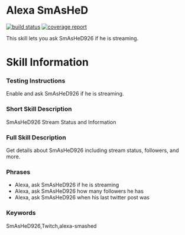 # Alexa SmAsHeD

[![build status](https://git.cssnr.com/shane/alexa-smashed/badges/master/build.svg)](https://git.cssnr.com/shane/alexa-smashed/commits/master) [![coverage report](https://git.cssnr.com/shane/alexa-smashed/badges/master/coverage.svg)](https://git.cssnr.com/shane/alexa-smashed/commits/master)

This skill lets you ask SmAsHeD926 if he is streaming.

# Skill Information

### Testing Instructions

Enable and ask SmAsHeD926 if he is streaming.

### Short Skill Description

SmAsHeD926 Stream Status and Information

### Full Skill Description

Get details about SmAsHeD926 including stream status, followers, and more.

### Phrases

- Alexa, ask SmAsHeD926 if he is streaming
- Alexa, ask SmAsHeD926 how many followers he has
- Alexa, ask SmAsHeD926 when his last twitter post was

### Keywords

SmAsHeD926,Twitch,alexa-smashed
